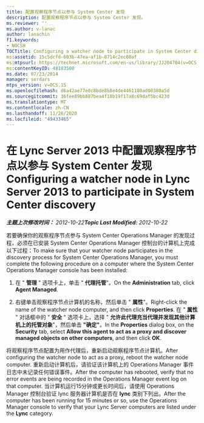 ```yaml
---
title: 配置观察程序节点以参与 System Center 发现
description: 配置观察程序节点以参与 System Center 发现。
ms.reviewer: ''
ms.author: v-lanac
author: lanachin
f1.keywords:
- NOCSH
TOCTitle: Configuring a watcher node to participate in System Center discovery
ms:assetid: 15c5dcfd-603b-47ea-af1b-8714c2ec08af
ms:mtpsurl: https://technet.microsoft.com/en-us/library/JJ204704(v=OCS.15)
ms:contentKeyID: 48183500
ms.date: 07/23/2014
manager: serdars
mtps_version: v=OCS.15
ms.openlocfilehash: d6a42ae77e0c8bde8b8e4de4461180ad00380a5d
ms.sourcegitcommit: 36fee89bb887bea4f18b19f17a8c69daf5bc423d
ms.translationtype: MT
ms.contentlocale: zh-CN
ms.lasthandoff: 11/26/2020
ms.locfileid: "49433465"
---
```

# <a name="configuring-a-watcher-node-in-lync-server-2013-to-participate-in-system-center-discovery"></a><span data-ttu-id="db2c1-103">在 Lync Server 2013 中配置观察程序节点以参与 System Center 发现</span><span class="sxs-lookup"><span data-stu-id="db2c1-103">Configuring a watcher node in Lync Server 2013 to participate in System Center discovery</span></span>

<div data-xmlns="http://www.w3.org/1999/xhtml">

<div class="topic" data-xmlns="http://www.w3.org/1999/xhtml" data-msxsl="urn:schemas-microsoft-com:xslt" data-cs="https://msdn.microsoft.com/">

<div data-asp="https://msdn2.microsoft.com/asp">



</div>

<div id="mainSection">

<div id="mainBody"><span data-ttu-id="db2c1-104">

<span> </span></span><span class="sxs-lookup"><span data-stu-id="db2c1-104">

<span> </span></span></span>

<span data-ttu-id="db2c1-105">_**主题上次修改时间：** 2012-10-22_</span><span class="sxs-lookup"><span data-stu-id="db2c1-105">_**Topic Last Modified:** 2012-10-22_</span></span>

<span data-ttu-id="db2c1-106">若要确保你的观察程序节点参与 System Center Operations Manager 的发现过程，必须在已安装 System Center Operations Manager 控制台的计算机上完成以下过程：</span><span class="sxs-lookup"><span data-stu-id="db2c1-106">To make sure that your watcher node participates in the discovery process for System Center Operations Manager, you must complete the following procedure on a computer where the System Center Operations Manager console has been installed:</span></span>

1.  <span data-ttu-id="db2c1-107">在 " **管理** " 选项卡上，单击 " **代理托管**"。</span><span class="sxs-lookup"><span data-stu-id="db2c1-107">On the **Administration** tab, click **Agent Managed**.</span></span>

2.  <span data-ttu-id="db2c1-108">右键单击观察程序节点计算机的名称，然后单击 " **属性**"。</span><span class="sxs-lookup"><span data-stu-id="db2c1-108">Right-click the name of the watcher node computer, and then click **Properties**.</span></span> <span data-ttu-id="db2c1-109">在 " **属性** " 对话框中的 " **安全** " 选项卡上，选择 " **允许此代理充当代理并发现其他计算机上的托管对象**"，然后单击 **"确定"**。</span><span class="sxs-lookup"><span data-stu-id="db2c1-109">In the **Properties** dialog box, on the **Security** tab, select **Allow this agent to act as a proxy and discover managed objects on other computers**, and then click **OK**.</span></span>

<span data-ttu-id="db2c1-110">将观察程序节点配置为用作代理后，重新启动观察程序节点计算机。</span><span class="sxs-lookup"><span data-stu-id="db2c1-110">After configuring the watcher node to act as a proxy, reboot the watcher node computer.</span></span> <span data-ttu-id="db2c1-111">重新启动计算机后，请验证该计算机上的 Operations Manager 事件日志中未记录任何错误事件。</span><span class="sxs-lookup"><span data-stu-id="db2c1-111">After the computer has rebooted, verify that no error events are being recorded in the Operations Manager event log on that computer.</span></span> <span data-ttu-id="db2c1-112">当计算机运行15分钟或更长时间后，请使用 Operations Manager 控制台验证 lync 服务器计算机是否在 **lync** 类别下列出。</span><span class="sxs-lookup"><span data-stu-id="db2c1-112">After the computer has been running for 15 minutes or so, use the Operations Manager console to verify that your Lync Server computers are listed under the **Lync** category.</span></span>

<span data-ttu-id="db2c1-113"></div>

<span> </span>

</div>

</div>

</span><span class="sxs-lookup"><span data-stu-id="db2c1-113"></div>

<span> </span>

</div>

</div>

</span></span></div>

